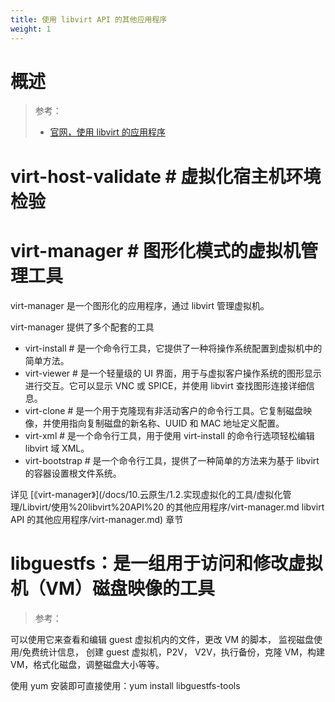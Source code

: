 ```yaml
---
title: 使用 libvirt API 的其他应用程序
weight: 1
---
```


# 概述

> 参考：
>
> - [官网，使用 libvirt 的应用程序](https://libvirt.org/apps.html)

# virt-host-validate # 虚拟化宿主机环境检验

# virt-manager # 图形化模式的虚拟机管理工具

virt-manager 是一个图形化的应用程序，通过 libvirt 管理虚拟机。

virt-manager 提供了多个配套的工具

- virt-install # 是一个命令行工具，它提供了一种将操作系统配置到虚拟机中的简单方法。
- virt-viewer # 是一个轻量级的 UI 界面，用于与虚拟客户操作系统的图形显示进行交互。它可以显示 VNC 或 SPICE，并使用 libvirt 查找图形连接详细信息。
- virt-clone # 是一个用于克隆现有非活动客户的命令行工具。它复制磁盘映像，并使用指向复制磁盘的新名称、UUID 和 MAC 地址定义配置。
- virt-xml # 是一个命令行工具，用于使用 virt-install 的命令行选项轻松编辑 libvirt 域 XML。
- virt-bootstrap # 是一个命令行工具，提供了一种简单的方法来为基于 libvirt 的容器设置根文件系统。

详见 [《virt-manager》](/docs/10.云原生/1.2.实现虚拟化的工具/虚拟化管理/Libvirt/使用%20libvirt%20API%20 的其他应用程序/virt-manager.md libvirt API 的其他应用程序/virt-manager.md) 章节

# libguestfs：是一组用于访问和修改虚拟机（VM）磁盘映像的工具

> 参考：

可以使用它来查看和编辑 guest 虚拟机内的文件，更改 VM 的脚本， 监视磁盘使用/免费统计信息， 创建 guest 虚拟机，P2V， V2V，执行备份，克隆 VM，构建 VM，格式化磁盘，调整磁盘大小等等。

使用 yum 安装即可直接使用：yum install libguestfs-tools
